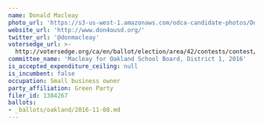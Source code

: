 ```yaml
---
name: Donald Macleay
photo_url: 'https://s3-us-west-1.amazonaws.com/odca-candidate-photos/Donald-Macleay1.png'
website_url: 'http://www.don4ousd.org/'
twitter_url: '@donmacleay'
votersedge_url: >-
  http://votersedge.org/ca/en/ballot/election/area/42/contests/contest/13216/candidate/130694?&county=Alameda%20County&election_authority_id=1
committee_name: 'Macleay for Oakland School Board, District 1, 2016'
is_accepted_expenditure_ceiling: null
is_incumbent: false
occupation: Small business owner
party_affiliation: Green Party
filer_id: 1384267
ballots:
- _ballots/oakland/2016-11-08.md
---
```

